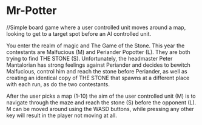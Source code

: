 # Mr-Potter
//Simple board game where a user controlled unit moves around a map, looking to get to a target spot before an AI controlled unit.

You enter the realm of magic and The Game of the Stone. This year the contestants are Malfucious (M) and Periander Popotter (L). They are both trying to find THE STONE (S).
Unfortunately, the headmaster Peter Mantalorian has strong feelings against Periander and decides to bewitch Malfucious, control him and reach the stone before Periander,
as well as creating an identical copy of THE STONE that spawns at a different place with each run, as do the two contestants.

After the user picks a map (1-10) the aim of the user controlled unit (M) is to navigate through the maze and reach the stone (S) before the opponent (L).
M can be moved around using the WASD buttons, while pressing any other key will result in the player not moving at all.
